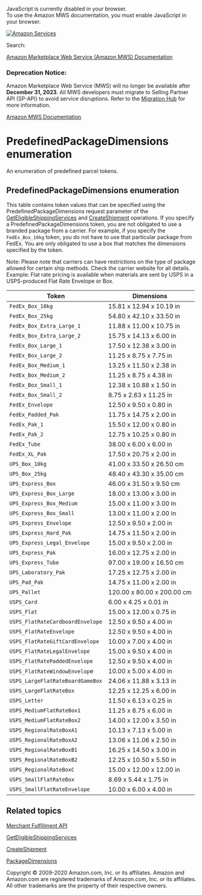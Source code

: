 <div id="MWSDX_noscript">

JavaScript is currently disabled in your browser.  
To use the Amazon MWS documentation, you must enable JavaScript in your
browser.

</div>

<div id="MWSDX_divtop">

[![Amazon
Services](https://images-na.ssl-images-amazon.com/images/G/08/mwsportal/fr_FR/amazonservices.gif "Amazon Services")](http://services.amazon.fr)

<div id="MWSDX_search">

<span id="MWSDX_searchlbl">Search:</span>

</div>

  
<span id="MWSDX_titlebar">[Amazon Marketplace Web Service (Amazon MWS)
Documentation](https://developer.amazonservices.fr/gp/mws/docs.html)</span>
<span id="MWSDX_dep_notice"></span>

### Deprecation Notice:

Amazon Marketplace Web Service (MWS) will no longer be available after
**December 31, 2023**. All MWS developers must migrate to Selling
Partner API (SP-API) to avoid service disruptions. Refer to the
[Migration
Hub](https://developer-docs.amazon.com/sp-api/page/migration-hub) for
more information.

</div>

<div id="MWSDX_divbottom">

<div id="MWSDX_divleft">

<div id="MWSDX_toc">

</div>

</div>

<div id="MWSDX_divright">

<div id="MWSDX_content">

<span id="MWSDX_breadcrumbs">[Amazon MWS
Documentation](https://developer.amazonservices.fr/gp/mws/docs.html)</span>

<div id="MerchFulfill_PrePackDimenEnum" class="nested0">

# PredefinedPackageDimensions enumeration

An enumeration of predefined parcel tokens.

<div id="ReportTypeCategories" class="topic reference nested1">

## PredefinedPackageDimensions enumeration

<div class="body refbody">

<div class="section">

This table contains token values that can be specified using the <span
class="keyword parmname">PredefinedPackageDimensions</span> request
parameter of the
<a href="MerchFulfill_GetEligibleShippingServices.md" class="xref" title="Returns a list of shipping service offers.">GetEligibleShippingServices</a>
and
<a href="MerchFulfill_CreateShipment.md" class="xref">CreateShipment</a>
operations. If you specify a <span
class="keyword parmname">PredefinedPackageDimensions</span> token, you
are not obligated to use a branded package from a carrier. For example,
if you specify the `FedEx_Box_10kg` token, you do not have to use that
particular package from FedEx. You are only obligated to use a box that
matches the dimensions specified by the token.

<div class="note note">

<span class="notetitle">Note:</span> Please note that carriers can have
restrictions on the type of package allowed for certain ship methods.
Check the carrier website for all details. Example: Flat rate pricing is
available when materials are sent by USPS in a USPS-produced Flat Rate
Envelope or Box.

</div>

</div>

<div id="ReportTypeCategories__ListingsReports" class="section">

<div class="tablenoborder">

| Token                            | Dimensions                 |
|----------------------------------|----------------------------|
| `FedEx_Box_10kg`                 | 15.81 x 12.94 x 10.19 in   |
| `FedEx_Box_25kg`                 | 54.80 x 42.10 x 33.50 in   |
| `FedEx_Box_Extra_Large_1`        | 11.88 x 11.00 x 10.75 in   |
| `FedEx_Box_Extra_Large_2`        | 15.75 x 14.13 x 6.00 in    |
| `FedEx_Box_Large_1`              | 17.50 x 12.38 x 3.00 in    |
| `FedEx_Box_Large_2`              | 11.25 x 8.75 x 7.75 in     |
| `FedEx_Box_Medium_1`             | 13.25 x 11.50 x 2.38 in    |
| `FedEx_Box_Medium_2`             | 11.25 x 8.75 x 4.38 in     |
| `FedEx_Box_Small_1`              | 12.38 x 10.88 x 1.50 in    |
| `FedEx_Box_Small_2`              | 8.75 x 2.63 x 11.25 in     |
| `FedEx_Envelope`                 | 12.50 x 9.50 x 0.80 in     |
| `FedEx_Padded_Pak`               | 11.75 x 14.75 x 2.00 in    |
| `FedEx_Pak_1`                    | 15.50 x 12.00 x 0.80 in    |
| `FedEx_Pak_2`                    | 12.75 x 10.25 x 0.80 in    |
| `FedEx_Tube`                     | 38.00 x 6.00 x 6.00 in     |
| `FedEx_XL_Pak`                   | 17.50 x 20.75 x 2.00 in    |
| `UPS_Box_10kg`                   | 41.00 x 33.50 x 26.50 cm   |
| `UPS_Box_25kg`                   | 48.40 x 43.30 x 35.00 cm   |
| `UPS_Express_Box`                | 46.00 x 31.50 x 9.50 cm    |
| `UPS_Express_Box_Large`          | 18.00 x 13.00 x 3.00 in    |
| `UPS_Express_Box_Medium`         | 15.00 x 11.00 x 3.00 in    |
| `UPS_Express_Box_Small`          | 13.00 x 11.00 x 2.00 in    |
| `UPS_Express_Envelope`           | 12.50 x 9.50 x 2.00 in     |
| `UPS_Express_Hard_Pak`           | 14.75 x 11.50 x 2.00 in    |
| `UPS_Express_Legal_Envelope`     | 15.00 x 9.50 x 2.00 in     |
| `UPS_Express_Pak`                | 16.00 x 12.75 x 2.00 in    |
| `UPS_Express_Tube`               | 97.00 x 19.00 x 16.50 cm   |
| `UPS_Laboratory_Pak`             | 17.25 x 12.75 x 2.00 in    |
| `UPS_Pad_Pak`                    | 14.75 x 11.00 x 2.00 in    |
| `UPS_Pallet`                     | 120.00 x 80.00 x 200.00 cm |
| `USPS_Card`                      | 6.00 x 4.25 x 0.01 in      |
| `USPS_Flat`                      | 15.00 x 12.00 x 0.75 in    |
| `USPS_FlatRateCardboardEnvelope` | 12.50 x 9.50 x 4.00 in     |
| `USPS_FlatRateEnvelope`          | 12.50 x 9.50 x 4.00 in     |
| `USPS_FlatRateGiftCardEnvelope`  | 10.00 x 7.00 x 4.00 in     |
| `USPS_FlatRateLegalEnvelope`     | 15.00 x 9.50 x 4.00 in     |
| `USPS_FlatRatePaddedEnvelope`    | 12.50 x 9.50 x 4.00 in     |
| `USPS_FlatRateWindowEnvelop`e    | 10.00 x 5.00 x 4.00 in     |
| `USPS_LargeFlatRateBoardGameBox` | 24.06 x 11.88 x 3.13 in    |
| `USPS_LargeFlatRateBox`          | 12.25 x 12.25 x 6.00 in    |
| `USPS_Letter`                    | 11.50 x 6.13 x 0.25 in     |
| `USPS_MediumFlatRateBox1`        | 11.25 x 8.75 x 6.00 in     |
| `USPS_MediumFlatRateBox2`        | 14.00 x 12.00 x 3.50 in    |
| `USPS_RegionalRateBoxA1`         | 10.13 x 7.13 x 5.00 in     |
| `USPS_RegionalRateBoxA2`         | 13.06 x 11.06 x 2.50 in    |
| `USPS_RegionalRateBoxB1`         | 16.25 x 14.50 x 3.00 in    |
| `USPS_RegionalRateBoxB2`         | 12.25 x 10.50 x 5.50 in    |
| `USPS_RegionalRateBoxC`          | 15.00 x 12.00 x 12.00 in   |
| `USPS_SmallFlatRateBox`          | 8.69 x 5.44 x 1.75 in      |
| `USPS_SmallFlatRateEnvelope`     | 10.00 x 6.00 x 4.00 in     |

</div>

</div>

</div>

</div>

<div id="RelatedActions" class="topic nested1">

## Related topics

<div class="body">

<a href="../merch_fulfill/MerchFulfill_Overview.md" class="xref">Merchant Fulfillment API</a>

<a href="MerchFulfill_GetEligibleShippingServices.md" class="xref" title="Returns a list of shipping service offers.">GetEligibleShippingServices</a>

<a href="MerchFulfill_CreateShipment.md" class="xref">CreateShipment</a>

<a href="MerchFulfill_Datatypes.md#PackageDimensions" class="xref" title="The dimensions of a package contained in a shipment.">PackageDimensions</a>

</div>

</div>

</div>

<div id="MWSDX_footer">

Copyright © 2009-2020 Amazon.com, Inc. or its affiliates. Amazon and
Amazon.com are registered trademarks of Amazon.com, Inc. or its
affiliates. All other trademarks are the property of their respective
owners.

</div>

</div>

</div>

<div style="clear: both;">

</div>

</div>
